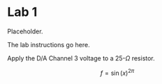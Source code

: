 # Lab 1

Placeholder.

The lab instructions go here.

Apply the D/A Channel 3 voltage to a 25-$\Omega$ resistor.

$$f = \sin(x)^{2\pi}$$